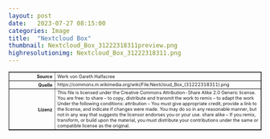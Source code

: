 ```yaml
---
layout: post
date:   2023-07-27 08:15:00
categories: Image
title:  "Nextcloud Box"
thumbnail: Nextcloud_Box_31222318311preview.png
highresolutionimg: Nextcloud_Box_31222318311.png
---
```


<div class="entry-content">

<table style="font-size: xx-small" border="1" cellpadding="2">
<tbody>
<tr>
<th style="text-align: right" width="81"><strong>Source</strong></th>
<td>Werk von Gareth Halfacree</td>
</tr>
<tr>
<th style="text-align: right" width="81"><strong>Quelle</strong></th>
<td>https://commons.m.wikimedia.org/wiki/File:Nextcloud_Box_(31222318311).png</td>
</tr>
<tr>
<th style="text-align: right" width="81"><strong>Lizenz</strong></th>
<td>This file is licensed under the Creative Commons Attribution-Share Alike 2.0 Generic license.
You are free:
to share – to copy, distribute and transmit the work
to remix – to adapt the work
Under the following conditions:
attribution – You must give appropriate credit, provide a link to the license, and indicate if changes were made. You may do so in any reasonable manner, but not in any way that suggests the licensor endorses you or your use.
share alike – If you remix, transform, or build upon the material, you must distribute your contributions under the same or compatible license as the original.
</td>
</tr>
</tbody>
</table>
<p>&nbsp;</p>

</div><!-- .entry-content -->
